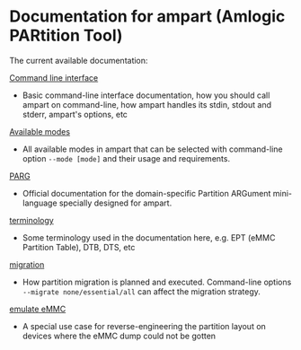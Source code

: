 # Documentation for ampart (Amlogic PARtition Tool)

The current available documentation:

[Command line interface](command-line-interface.md)
 - Basic command-line interface documentation, how you should call ampart on command-line, how ampart handles its stdin, stdout and stderr, ampart's options, etc

[Available modes](available-modes.md)
 - All available modes in ampart that can be selected with command-line option ``--mode [mode]`` and their usage and requirements. 

[PARG](partition-argument-mini-language.md)
 - Official documentation for the domain-specific Partition ARGument mini-language specially designed for ampart. 

[terminology](terminology.md)
 - Some terminology used in the documentation here, e.g. EPT (eMMC Partition Table), DTB, DTS, etc

[migration](migration.md)
 - How partition migration is planned and executed. Command-line options ``--migrate none/essential/all`` can affect the migration strategy.

[emulate eMMC](emulate-emmc-with-only-dtb.md)
 - A special use case for reverse-engineering the partition layout on devices where the eMMC dump could not be gotten